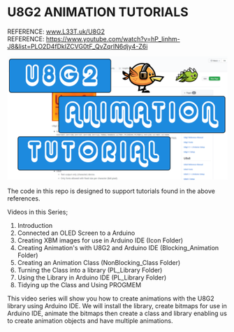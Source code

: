 # U8G2 ANIMATION TUTORIALS

REFERENCE: www.L33T.uk/U8G2 \
REFERENCE: https://www.youtube.com/watch?v=hP_Iinhm-J8&list=PLO2D4fDkIZCVG0tF_QvZqrIN6djy4-Z6i

![Alt text](/Thumb1.png?raw=true "U8G2 Animation Tutorial")

The code in this repo is designed to support tutorials found in the above references.

Videos in this Series;
1. Introduction
2. Connected an OLED Screen to a Arduino
3. Creating XBM images for use in Arduino IDE (Icon Folder)
4. Creating Animation's with U8G2 and Arduino IDE (Blocking_Animation Folder)
5. Creating an Animation Class (NonBlocking_Class Folder)
6. Turning the Class into a library (PL_Library Folder)
7. Using the Library in Arduino IDE (PL_Library Folder)
8. Tidying up the Class and Using PROGMEM

This video series will show you how to create animations with the U8G2 library using Arduino IDE. We will install the library, create bitmaps for use in Arduino IDE, animate the bitmaps then create a class and library enabling us to create animation objects and have multiple animations.
